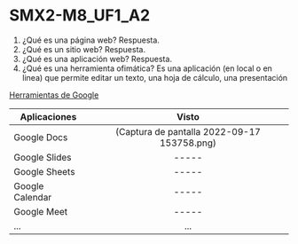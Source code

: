 # SMX2-M8_UF1_A2
1. ¿Qué es una página web?
Respuesta.
2. ¿Qué es un sitio web?
Respuesta.
3. ¿Qué es una aplicación web?
Respuesta.
4. ¿Qué es una herramienta ofimática?
Es una aplicación (en local o en linea) que permite editar un texto, una hoja de cálculo, una
presentación

[Herramientas de Google](https://www.google.com/intl/es-419/chrome/browser-tools/)

| **Aplicaciones** | **Visto** |
| ------ |:------:|
| Google Docs | (Captura de pantalla 2022-09-17 153758.png) |
| Google Slides | ----- |
| Google Sheets | ----- |
| Google Calendar | ----- |
| Google Meet | -----|
| ... | ... |
